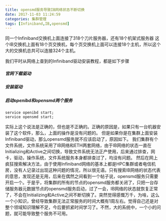 ```yaml
---
title: opensmd服务导致IB网络状态不断切换
date: 2017-11-03 11:24:59
categories: 集群管理
tags: [Infiniband,IB,opensmd]
---
```


同一个Infiniband交换机上面连接了318个刀片服务器，还有18个机架式服务器
这个IB交换机上面有18个页交换机，每个页交换机上面可以连接18个主机，所以这个大的交换机总共可以连接324个主机。

我们平时从网络上查到的Infiniband驱动安装教程，都是如下步骤
##### 官网下载驱动
##### 安装驱动
##### 启动openibd和opensmd两个服务
```
service openibd start;
service opensmd start;
```

实际上这个说法是正确的，但也是不正确的。正确的原因是，如果只有一台机器安装了这个软件，那么，上面的操作是没有问题的。
但是如果你是在集群上面安装Infiniband驱动，那么opensmd服务就不应该启动了，原因如下。
我们集群有个文件系统，文件系统采用了IB网络和ETH两套网络，由于IB网络的状态一直在Initializing和Active之间切换，导致文件系统无法正产使用，后来通过排查，网卡，驱动，操作系统，文件系统服务本身都排查过了，均没有问题。
然后在网上疯狂搜索解决方法，由于使用Infiniband网络的基本上都是HPC集群或者电信机房，没有人记录过出现这种问题的情况，所以很无语。只有搜索IB网络的状态代表的意思，发现还是无用，后来在偶然之间看到一个帖子说，opensmd服务只需要开启一个。于是乎，将集群的所有的节点的opensmd服务都关闭了，只把一台存储服务器元数据节点的opensmd服务启动，过了一会，IB网络的状态就恢复正常了，不会在Initializing和Active之间不断切换了。突然觉得感慨万千，为啥，这么一个小知识，曾经导致集群无法正常服务的时间大概有1周左右。觉得自己还是对整个领域知识理解不足，今后要抓紧时间学习了。不然，大的系统中，一个小的问题，就可能导致整个服务不可用。

